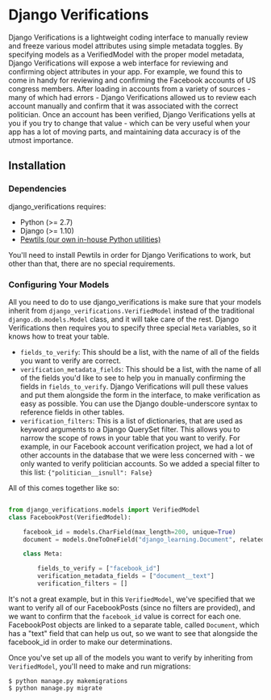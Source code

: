 # Django Verifications

Django Verifications is a lightweight coding interface to manually review and freeze various model attributes
using simple metadata toggles.  By specifying models as a VerifiedModel with the proper model metadata,
Django Verifications will expose a web interface for reviewing and confirming object attributes in your app.
For example, we found this to come in handy for reviewing and confirming the Facebook accounts of US congress members.
After loading in accounts from a variety of sources - many of which had errors - Django Verifications allowed us to
review each account manually and confirm that it was associated with the correct politician.  Once an account has been
verified, Django Verifications yells at you if you try to change that value - which can be very useful when your app
has a lot of moving parts, and maintaining data accuracy is of the utmost importance.

## Installation

### Dependencies

django_verifications requires:

- Python (>= 2.7)
- Django (>= 1.10)
- [Pewtils (our own in-house Python utilities)](https://github.com/pewresearch/pewtils)

You'll need to install Pewtils in order for Django Verifications to work, but other than that,
there are no special requirements.

### Configuring Your Models

All you need to do to use django_verifications is make sure that your models inherit from
`django_verifications.VerifiedModel` instead of the traditional `django.db.models.Model` class, and it will take
care of the rest.  Django Verifications then requires you to specify three special `Meta` variables, so it knows
how to treat your table.

- `fields_to_verify`: This should be a list, with the name of all of the fields you want to verify are correct.
- `verification_metadata_fields`: This should be a list, with the name of all of the fields you'd like to see to help
you in manually confirming the fields in `fields_to_verify`.  Django Verifications will pull these values and put them
alongside the form in the interface, to make verification as easy as possible.  You can use the Django double-underscore
syntax to reference fields in other tables.
- `verification_filters`: This is a list of dictionaries, that are used as keyword arguments to a Django QuerySet filter.
This allows you to narrow the scope of rows in your table that you want to verify.  For example, in our Facebook account
verification project, we had a lot of other accounts in the database that we were less concerned with - we only wanted
to verify politician accounts.  So we added a special filter to this list: `{"politician__isnull": False}`

All of this comes together like so:

```python

from django_verifications.models import VerifiedModel
class FacebookPost(VerifiedModel):

    facebook_id = models.CharField(max_length=200, unique=True)
    document = models.OneToOneField("django_learning.Document", related_name="facebook_post", null=True)

    class Meta:

        fields_to_verify = ["facebook_id"]
        verification_metadata_fields = ["document__text"]
        verification_filters = []

```

It's not a great example, but in this `VerifiedModel`, we've specified that we want to verify all of our FacebookPosts
(since no filters are provided), and we want to confirm that the `facebook_id` value is correct for each one.
FacebookPost objects are linked to a separate table, called `Document`, which has a "text" field that can help us out,
so we want to see that alongside the facebook_id in order to make our determinations.

Once you've set up all of the models you want to verify by inheriting from `VerifiedModel`, you'll need to make
and run migrations:

```
$ python manage.py makemigrations
$ python manage.py migrate
```
